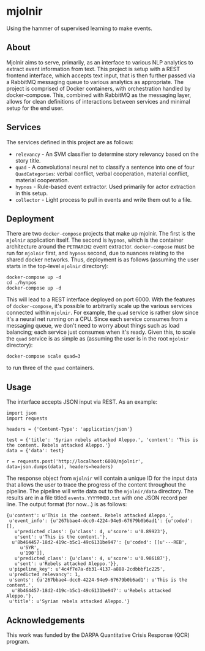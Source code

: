 mjolnir
=======

Using the hammer of supervised learning to make events.

About
-----

Mjolnir aims to serve, primarily, as an interface to various NLP analytics
to extract event information from text. This project is setup with a REST
frontend interface, which accepts text input, that is then further passed
via a RabbitMQ messaging queue to various analytics as appropriate. The project
is comprised of Docker containers, with orchestration handled by
docker-compose. This, combined with RabbitMQ as the messaging layer, allows for
clean definitions of interactions between services and minimal setup for the
end user. 

Services
---------

The services defined in this project are as follows:

* `relevancy` - An SVM classifier to determine story relevancy based on the story title.
* `quad` - A convolutional neural net to classify a sentence into one of four `QuadCategories`: verbal conflict, verbal cooperation, material conflict, material cooperation.
* `hypnos` - Rule-based event extractor. Used primarily for actor extraction in this setup.
* `collector` - Light process to pull in events and write them out to a file.

Deployment
----------

There are two `docker-compose` projects that make up mjolnir. The first is the
`mjolnir` application itself. The second is `hypnos`, which is the container
architecture around the `PETRARCH2` event extractor. `docker-compose` must be
run for `mjolnir` first, and `hypnos` second, due to nuances relating to the
shared docker networks. Thus, deployment is as follows (assuming the user
starts in the top-level `mjolnir` directory):

```
docker-compose up -d 
cd ./hynpos
docker-compose up -d
```

This will lead to a REST interface deployed on port 6000. With the features
of `docker-compose`, it's possible to arbitrarily scale up the various services
connected within `mjolnir`. For example, the `quad` service is rather slow
since it's a neural net running on a CPU. Since each service consumes from a
messaging queue, we don't need to worry about things such as load balancing;
each service just consumes when it's ready. Given this, to scale the `quad`
service is as simple as (assuming the user is in the root `mjolnir` directory):

```
docker-compose scale quad=3
```

to run three of the `quad` containers.

Usage
-----

The interface accepts JSON input via REST. As an example:

```
import json
import requests

headers = {'Content-Type': 'application/json'}

test = {'title': 'Syrian rebels attacked Aleppo.', 'content': 'This is the content. Rebels attacked Aleppo.'}
data = {'data': test}

r = requests.post('http://localhost:6000/mjolnir', data=json.dumps(data), headers=headers)
```

The response object from `mjolnir` will contain a unique ID for the input data
that allows the user to trace the progress of the content throughout the
pipeline. The pipeline will write data out to the `mjolnir/data` directory. The
results are in a file titled `events.YYYYMMDD.txt` with one JSON record per
line. The output format (for now...) is as follows:

```
{u'content': u'This is the content. Rebels attacked Aleppo.',
 u'event_info': {u'267bbae4-dcc0-4224-94e9-67679b0b6ad1': {u'coded': [],
   u'predicted_class': {u'class': 4, u'score': u'0.89923'},
   u'sent': u'This is the content.'},
  u'8b464457-18d2-419c-b5c1-49c6131be947': {u'coded': [[u'---REB',
     u'SYR',
     u'190']],
   u'predicted_class': {u'class': 4, u'score': u'0.986187'},
   u'sent': u'Rebels attacked Aleppo.'}},
 u'pipeline_key': u'4c4f7e7a-db31-4137-a888-2cdbbbf1c225',
 u'predicted_relevancy': 1,
 u'sents': {u'267bbae4-dcc0-4224-94e9-67679b0b6ad1': u'This is the content.',
  u'8b464457-18d2-419c-b5c1-49c6131be947': u'Rebels attacked Aleppo.'},
 u'title': u'Syrian rebels attacked Aleppo.'}
 ```


Acknowledgements
----------------

This work was funded by the DARPA Quantitative Crisis Response (QCR) program.
